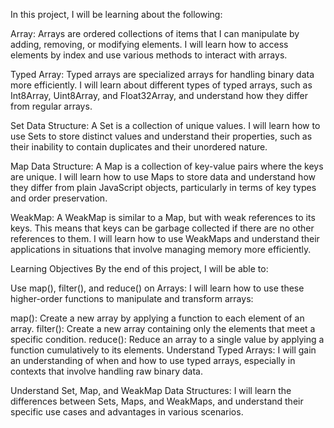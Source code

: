 In this project, I will be learning about the following:

Array:
Arrays are ordered collections of items that I can manipulate by adding, removing, or modifying elements. I will learn how to access elements by index and use various methods to interact with arrays.

Typed Array:
Typed arrays are specialized arrays for handling binary data more efficiently. I will learn about different types of typed arrays, such as Int8Array, Uint8Array, and Float32Array, and understand how they differ from regular arrays.

Set Data Structure:
A Set is a collection of unique values. I will learn how to use Sets to store distinct values and understand their properties, such as their inability to contain duplicates and their unordered nature.

Map Data Structure:
A Map is a collection of key-value pairs where the keys are unique. I will learn how to use Maps to store data and understand how they differ from plain JavaScript objects, particularly in terms of key types and order preservation.

WeakMap:
A WeakMap is similar to a Map, but with weak references to its keys. This means that keys can be garbage collected if there are no other references to them. I will learn how to use WeakMaps and understand their applications in situations that involve managing memory more efficiently.

Learning Objectives
By the end of this project, I will be able to:

Use map(), filter(), and reduce() on Arrays:
I will learn how to use these higher-order functions to manipulate and transform arrays:

map(): Create a new array by applying a function to each element of an array.
filter(): Create a new array containing only the elements that meet a specific condition.
reduce(): Reduce an array to a single value by applying a function cumulatively to its elements.
Understand Typed Arrays:
I will gain an understanding of when and how to use typed arrays, especially in contexts that involve handling raw binary data.

Understand Set, Map, and WeakMap Data Structures:
I will learn the differences between Sets, Maps, and WeakMaps, and understand their specific use cases and advantages in various scenarios.
